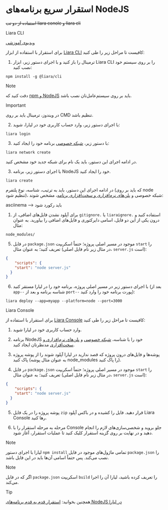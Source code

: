 # استقرار سریع برنامه‌های NodeJS


~~استفاده از دو تب liara conole و liara cli~~

Liara CLI

[ویدیوی آموزشی](https://files.liara.ir/liara/quick-start/nodejs/nodejs-cli.mp4)

برای استقرار با استفاده از ابزار [Liara CLI](../../../../references/liara-cli/about.md) کافیست تا مراحل زیر را طی کنید:

1) ترمینال را باز کنید و با اجرای دستور زیر، ابزار Liara CLI را بر روی سیستم خود نصب کنید:

```
npm install -g @liara/cli
```

> [!NOTE]
> دقت کنید که [npm و NodeJS](https://nodejs.org) باید بر روی سیستم‌عامل‌تان نصب باشد.

> [!IMPORTANT]
> در ویندوز، ترمینال باید بر روی CMD تنظیم باشد.

2) با اجرای دستور زیر، وارد حساب کاربری خود در لیارا، شوید:

```
liara login
```

3) با دستور زیر، [شبکه خصوصی](../../details/private-networks.md) برنامه خود را ایجاد کنید:

```
liara network create
```
در ادامه اجرای این دستور، باید یک نام برای شبکه جدید خود مشخص کنید. 



3) با اجرای دستور زیر، برنامه NodeJS خود را ایجاد کنید.

```
liara create
```
در ادامه اجرای این دستور، باید به ترتیب، شناسه، نوع پلتفرم (که باید بر روی node تنظیم شود)، شبکه خصوصی و [پلن‌های نرم‌افزاری و سخت‌افزاری برنامه](../../details/plans/about.md)، مشخص شوند:

asciinema --> باید رکورد شود

1) برای آپلود نشدن فایل‌های اضافی، از `gitignore.` یا `liaraignore.` استفاده کنید و درون یکی از این دو فایل، اسامی دایرکتوری و فایل‌های اضافی را بیاورید. به عنوان مثال:

```gitignore
node_modules/
```

5) در فایل `package.json` موجود در مسیر اصلی پروژه؛ حتماً اسکریپت `start` را تعریف کنید؛ به عنوان مثال (در مثال زیر نام فایل اصلی، `server.js` است):

```json
{
    "scripts": {
    "start": "node server.js"
  }
}

```

6) با اجرای دستور زیر در مسیر اصلی پروژه، برنامه خود را  در لیارا مستقر کنید (بعد از `app--` شناسه برنامه و بعد از `port--` پورت برنامه خود را وارد کنید):

```
liara deploy --app=myapp --platform=node --port=3000
```

Liara Console

برای استقرار با استفاده از [Liara Console](../../../../references/liara-console/about.md) کافیست تا مراحل زیر را طی کنید:


1) وارد حساب کاربری خود در لیارا شوید.

2) برنامه NodeJS خود را با شناسه، [شبکه خصوصی](../../details/private-networks.md) و [پلن‌های نرم‌افزاری و سخت‌افزاری](../../details/plans/about.md) مدنظرتان ایجاد کنید.

3) پوشه‌ها و فایل‌های درون پروژه که قصد ندارید در لیارا آپلود شوند را از پوشه پروژه پاک کنید (به عنوان مثال پوشه node_modules را پاک کنید).

4) در فایل `package.json` موجود در مسیر اصلی پروژه؛ حتماً اسکریپت `start` را تعریف کنید؛ به عنوان مثال (در مثال زیر نام فایل اصلی، `server.js` است):

```json
{
    "scripts": {
    "start": "node server.js"
  }
}

```

5) پوشه پروژه را در یک فایل `zip` قرار دهید. فایل را کشیده و در باکس آپلود Liara Console رها کنید.

6) مرحله به مرحله استقرار را با Console جلو بروید و شخصی‌سازی‌های لازم را انجام دهید و در نهایت بر روی گزینه استقرار کلیک کنید تا عملیات استقرار، آغاز شود. 

> [!NOTE]
> لیارا با اجرای دستور `npm install` تمامی ماژول‌های موجود در فایل `package.json` را نصب می‌کند. پس حتماً اسامی آن‌ها باید در این فایل باشد.

> [!NOTE]
> اگر که در فایل `package.json` اسکریپت `build` را تعریف کرده باشید، لیارا آن را اجرا می‌کند.

> [!TIP]
> همچنین بخوانید: [استقرار قدم به قدم برنامه‌های NodeJS در لیارا](./how-tos/create-app.md)

